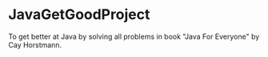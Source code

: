 # JavaGetGoodProject
To get better at Java by solving all problems in book "Java For Everyone" by Cay Horstmann. 
